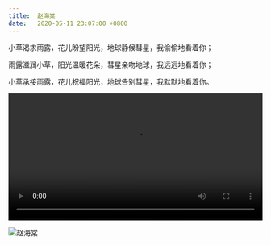 ```yaml
---
title:  赵海棠
date:   2020-05-11 23:07:00 +0800
---
```


小草渴求雨露，花儿盼望阳光，地球静候彗星，我偷偷地看着你；

雨露滋润小草，阳光温暖花朵，彗星亲吻地球，我远远地看着你；

小草承接雨露，花儿祝福阳光，地球告别彗星，我默默地看着你。

<video src="https://data.yunbin.xyz/blog/2020/05/202005112307271589209647.mp4" width="100%" controls="controls"></video>

![赵海棠](https://data.yunbin.xyz/blog/2020/05/202005112307301589209650.jpg)

